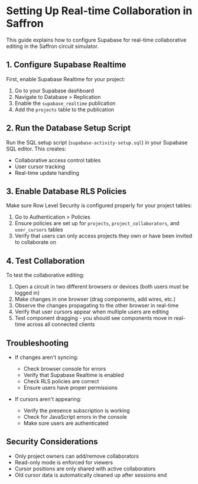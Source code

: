 # Setting Up Real-time Collaboration in Saffron

This guide explains how to configure Supabase for real-time collaborative editing in the Saffron circuit simulator.

## 1. Configure Supabase Realtime

First, enable Supabase Realtime for your project:

1. Go to your Supabase dashboard
2. Navigate to Database > Replication
3. Enable the `supabase_realtime` publication
4. Add the `projects` table to the publication

## 2. Run the Database Setup Script

Run the SQL setup script (`supabase-activity-setup.sql`) in your Supabase SQL editor. This creates:

- Collaborative access control tables
- User cursor tracking
- Real-time update handling

## 3. Enable Database RLS Policies

Make sure Row Level Security is configured properly for your project tables:

1. Go to Authentication > Policies
2. Ensure policies are set up for `projects`, `project_collaborators`, and `user_cursors` tables
3. Verify that users can only access projects they own or have been invited to collaborate on

## 4. Test Collaboration

To test the collaborative editing:

1. Open a circuit in two different browsers or devices (both users must be logged in)
2. Make changes in one browser (drag components, add wires, etc.)
3. Observe the changes propagating to the other browser in real-time
4. Verify that user cursors appear when multiple users are editing
5. Test component dragging - you should see components move in real-time across all connected clients

## Troubleshooting

- If changes aren't syncing:
  - Check browser console for errors
  - Verify that Supabase Realtime is enabled
  - Check RLS policies are correct
  - Ensure users have proper permissions

- If cursors aren't appearing:
  - Verify the presence subscription is working
  - Check for JavaScript errors in the console
  - Make sure users are authenticated

## Security Considerations

- Only project owners can add/remove collaborators
- Read-only mode is enforced for viewers
- Cursor positions are only shared with active collaborators
- Old cursor data is automatically cleaned up after sessions end
